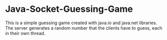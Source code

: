 # Java-Socket-Guessing-Game

This is a simple guessing game created with java.io and java.net libraries.
The server generates a random number that the clients have to guess, each in their own thread.
